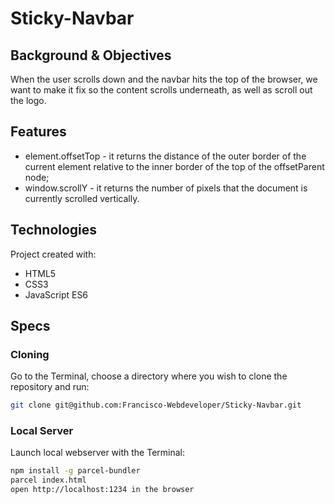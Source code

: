 # Sticky-Navbar

## Background & Objectives
When the user scrolls down and the navbar hits the top of the browser, we want to make it fix so the content scrolls underneath, as well as scroll out the logo.


## Features
* element.offsetTop - it returns the distance of the outer border of the current element relative to the inner border of the top of the offsetParent node;
* window.scrollY - it returns the number of pixels that the document is currently scrolled vertically.

## Technologies
Project created with:
* HTML5
* CSS3
* JavaScript ES6

## Specs

### Cloning
Go to the Terminal, choose a directory where you wish to clone the repository and run:
```bash
git clone git@github.com:Francisco-Webdeveloper/Sticky-Navbar.git
```

### Local Server
Launch local webserver with the Terminal:
```bash
npm install -g parcel-bundler
parcel index.html
open http://localhost:1234 in the browser
